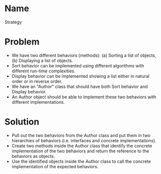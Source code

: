 # Name
Strategy


# Problem

* We have two different behaviors (methods): (a) Sorting a list of objects, (b) Displaying a list of objects.
* Sort behavior can be implemented using different algorithms with different run-time complexities.
* Display behavior can be implemented showing a list either in natural order or in reverse order.
* We have an "Author" class that should have both Sort behavior and Display behavior.
* An Author object should be able to implement these two behaviors with different implementations.


# Solution

* Pull out the two behaviors from the Author class and put them in two hierarchies of behaviors (i.e. interfaces and concrete implementations).
* Create two methods inside the Author class that identify the concrete implementation of the two behaviors and return the reference to the behaviors as objects.
* Use the identified objects inside the Author class to call the concrete implementation of the expected behaviors.
